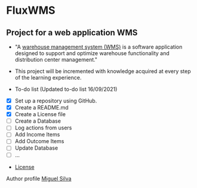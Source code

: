 # FluxWMS
## Project for a web application WMS

* "A [warehouse management system (WMS)](https://en.wikipedia.org/wiki/Warehouse_management_system) is a software application designed to support and optimize warehouse functionality and distribution center management."
* This project will be incremented with knowledge acquired at every step of the learning experience.

* To-do list (Updated to-do list 16/09/2021)

- [x] Set up a repository using GitHub.
- [x] Create a README.md
- [x] Create a License file
- [ ] Create a Database
- [ ] Log actions from users
- [ ] Add Income Items
- [ ] Add Outcome Items
- [ ] Update Database
- [ ] ... 
    
* [License](https://github.com/MiguelSilva23/FluxWMS/blob/main/LICENSE.txt)

Author profile [Miguel Silva](https://github.com/MiguelSilva23)
